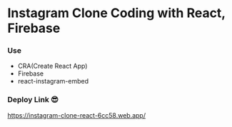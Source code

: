 # Instagram Clone Coding with React, Firebase

### Use
 * CRA(Create React App)
 * Firebase
 * react-instagram-embed


### Deploy Link 😎
https://instagram-clone-react-6cc58.web.app/
